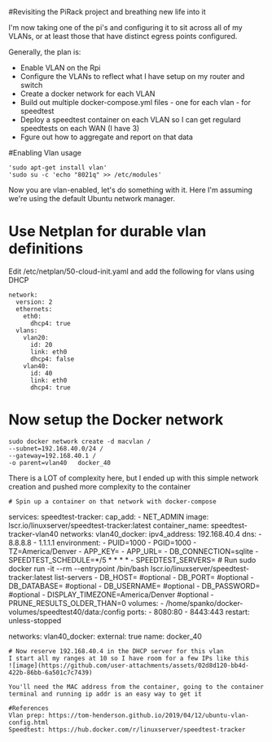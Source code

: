 #Revisiting the PiRack project and breathing new life into it

I'm now taking one of the pi's and configuring it to sit across all of my VLANs, or at least those that have distinct egress points configured.  

Generally, the plan is:
- Enable VLAN on the Rpi
- Configure the VLANs to reflect what I have setup on my router and switch
- Create a docker network for each VLAN
- Build out multiple docker-compose.yml files - one for each vlan - for speedtest
- Deploy a speedtest container on each VLAN so I can get regulard speedtests on each WAN (I have 3)
- Fgure out how to aggregate and report on that data

#Enabling Vlan usage
```
'sudo apt-get install vlan'
'sudo su -c 'echo "8021q" >> /etc/modules'
```
Now you are vlan-enabled, let's do something with it.  Here I'm assuming we're using the default Ubuntu network manager.

# Use Netplan for durable vlan definitions
Edit /etc/netplan/50-cloud-init.yaml and add the following for vlans using DHCP
```
network:
  version: 2
  ethernets:
    eth0:
      dhcp4: true
  vlans:
    vlan20:
      id: 20
      link: eth0
      dhcp4: false
    vlan40:
      id: 40
      link: eth0
      dhcp4: true
```
# Now setup the Docker network
```
sudo docker network create -d macvlan /
--subnet=192.168.40.0/24 /
--gateway=192.168.40.1 /
-o parent=vlan40   docker_40
```
There is a LOT of complexity here, but I ended up with this simple network creation and pushed more complexity to the container
```
# Spin up a container on that network with docker-compose
```
   services:
     speedtest-tracker:
       cap_add:
         - NET_ADMIN
       image: lscr.io/linuxserver/speedtest-tracker:latest
       container_name: speedtest-tracker-vlan40
       networks:
         vlan40_docker:
           ipv4_address: 192.168.40.4
       dns:
         - 8.8.8.8
         - 1.1.1.1
       environment:
         - PUID=1000
         - PGID=1000
         - TZ=America/Denver
         - APP_KEY=
         - APP_URL=
         - DB_CONNECTION=sqlite
         - SPEEDTEST_SCHEDULE=*/5 * * * *
         - SPEEDTEST_SERVERS= # Run sudo docker run -it --rm --entrypoint /bin/bash lscr.io/linuxserver/speedtest-tracker:latest list-servers
         - DB_HOST= #optional
         - DB_PORT= #optional
         - DB_DATABASE= #optional
         - DB_USERNAME= #optional
         - DB_PASSWORD= #optional
         - DISPLAY_TIMEZONE=America/Denver #optional
         - PRUNE_RESULTS_OLDER_THAN=0
       volumes:
         - /home/spanko/docker-volumes/speedtest40/data:/config
       ports:
         - 8080:80
         - 8443:443
       restart: unless-stopped
   
   networks:
     vlan40_docker:
       external: true
         name: docker_40
```
# Now reserve 192.168.40.4 in the DHCP server for this vlan
I start all my ranges at 10 so I have room for a few IPs like this
![image](https://github.com/user-attachments/assets/02d8d120-bb4d-422b-86bb-6a501c7c7439)

You'll need the MAC address from the container, going to the container terminal and running ip addr is an easy way to get it

#References
Vlan prep: https://tom-henderson.github.io/2019/04/12/ubuntu-vlan-config.html
Speedtest: https://hub.docker.com/r/linuxserver/speedtest-tracker 
